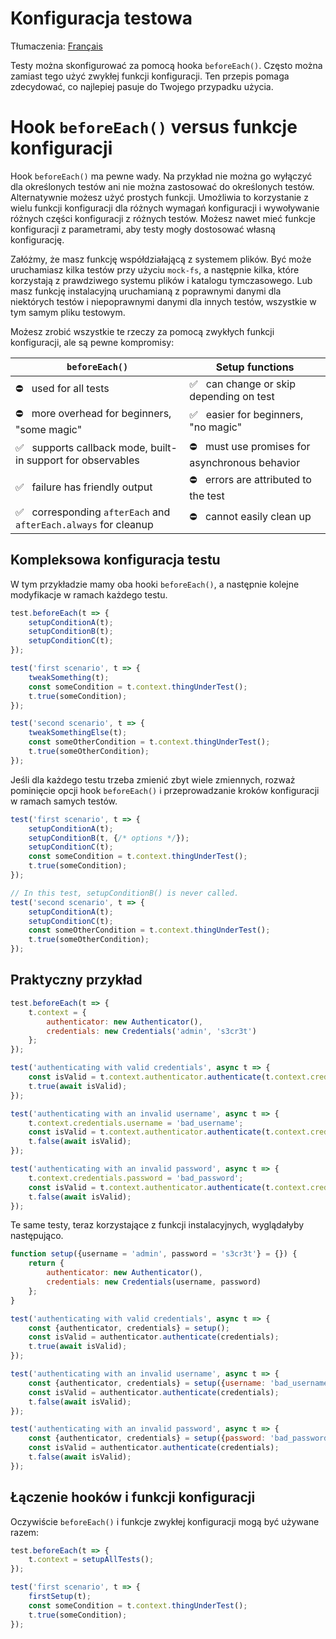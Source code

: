 # Konfiguracja testowa

Tłumaczenia: [Français](https://github.com/avajs/ava-docs/blob/main/fr_FR/docs/recipes/test-setup.md)

Testy można skonfigurować za pomocą hooka `beforeEach()`. Często można zamiast tego użyć zwykłej funkcji konfiguracji. Ten przepis pomaga zdecydować, co najlepiej pasuje do Twojego przypadku użycia.

# Hook `beforeEach()` versus funkcje konfiguracji

Hook `beforeEach()` ma pewne wady. Na przykład nie można go wyłączyć dla określonych testów ani nie można zastosować do określonych testów. Alternatywnie możesz użyć prostych funkcji. Umożliwia to korzystanie z wielu funkcji konfiguracji dla różnych wymagań konfiguracji i wywoływanie różnych części konfiguracji z różnych testów. Możesz nawet mieć funkcje konfiguracji z parametrami, aby testy mogły dostosować własną konfigurację.

Załóżmy, że masz funkcję współdziałającą z systemem plików. Być może uruchamiasz kilka testów przy użyciu `mock-fs`, a następnie kilka, które korzystają z prawdziwego systemu plików i katalogu tymczasowego. Lub masz funkcję instalacyjną uruchamianą z poprawnymi danymi dla niektórych testów i niepoprawnymi danymi dla innych testów, wszystkie w tym samym pliku testowym.

Możesz zrobić wszystkie te rzeczy za pomocą zwykłych funkcji konfiguracji, ale są pewne kompromisy:

|`beforeEach()`| Setup functions
|---|---
| ⛔️ &nbsp; used for all tests| ✅ &nbsp; can change or skip depending on test
| ⛔️ &nbsp; more overhead for beginners, "some magic"| ✅ &nbsp; easier for beginners, "no magic"
| ✅ &nbsp; supports callback mode, built-in support for observables| ⛔️ &nbsp; must use promises for asynchronous behavior
| ✅ &nbsp; failure has friendly output| ⛔️ &nbsp; errors are attributed to the test
| ✅ &nbsp; corresponding `afterEach` and `afterEach.always` for cleanup| ⛔️ &nbsp; cannot easily clean up

## Kompleksowa konfiguracja testu

W tym przykładzie mamy oba hooki `beforeEach()`, a następnie kolejne modyfikacje w ramach każdego testu.

```js
test.beforeEach(t => {
	setupConditionA(t);
	setupConditionB(t);
	setupConditionC(t);
});

test('first scenario', t => {
	tweakSomething(t);
	const someCondition = t.context.thingUnderTest();
	t.true(someCondition);
});

test('second scenario', t => {
	tweakSomethingElse(t);
	const someOtherCondition = t.context.thingUnderTest();
	t.true(someOtherCondition);
});
```

Jeśli dla każdego testu trzeba zmienić zbyt wiele zmiennych, rozważ pominięcie opcji hook `beforeEach()` i przeprowadzanie kroków konfiguracji w ramach samych testów.

```js
test('first scenario', t => {
	setupConditionA(t);
	setupConditionB(t, {/* options */});
	setupConditionC(t);
	const someCondition = t.context.thingUnderTest();
	t.true(someCondition);
});

// In this test, setupConditionB() is never called.
test('second scenario', t => {
	setupConditionA(t);
	setupConditionC(t);
	const someOtherCondition = t.context.thingUnderTest();
	t.true(someOtherCondition);
});
```

## Praktyczny przykład

```js
test.beforeEach(t => {
	t.context = {
		authenticator: new Authenticator(),
		credentials: new Credentials('admin', 's3cr3t')
	};
});

test('authenticating with valid credentials', async t => {
	const isValid = t.context.authenticator.authenticate(t.context.credentials);
	t.true(await isValid);
});

test('authenticating with an invalid username', async t => {
	t.context.credentials.username = 'bad_username';
	const isValid = t.context.authenticator.authenticate(t.context.credentials);
	t.false(await isValid);
});

test('authenticating with an invalid password', async t => {
	t.context.credentials.password = 'bad_password';
	const isValid = t.context.authenticator.authenticate(t.context.credentials);
	t.false(await isValid);
});
```

Te same testy, teraz korzystające z funkcji instalacyjnych, wyglądałyby następująco.

```js
function setup({username = 'admin', password = 's3cr3t'} = {}) {
	return {
		authenticator: new Authenticator(),
		credentials: new Credentials(username, password)
	};
}

test('authenticating with valid credentials', async t => {
	const {authenticator, credentials} = setup();
	const isValid = authenticator.authenticate(credentials);
	t.true(await isValid);
});

test('authenticating with an invalid username', async t => {
	const {authenticator, credentials} = setup({username: 'bad_username'});
	const isValid = authenticator.authenticate(credentials);
	t.false(await isValid);
});

test('authenticating with an invalid password', async t => {
	const {authenticator, credentials} = setup({password: 'bad_password'});
	const isValid = authenticator.authenticate(credentials);
	t.false(await isValid);
});
```

## Łączenie hooków i funkcji konfiguracji

Oczywiście `beforeEach()` i funkcje zwykłej konfiguracji mogą być używane razem:

```js
test.beforeEach(t => {
	t.context = setupAllTests();
});

test('first scenario', t => {
	firstSetup(t);
	const someCondition = t.context.thingUnderTest();
	t.true(someCondition);
});
```
